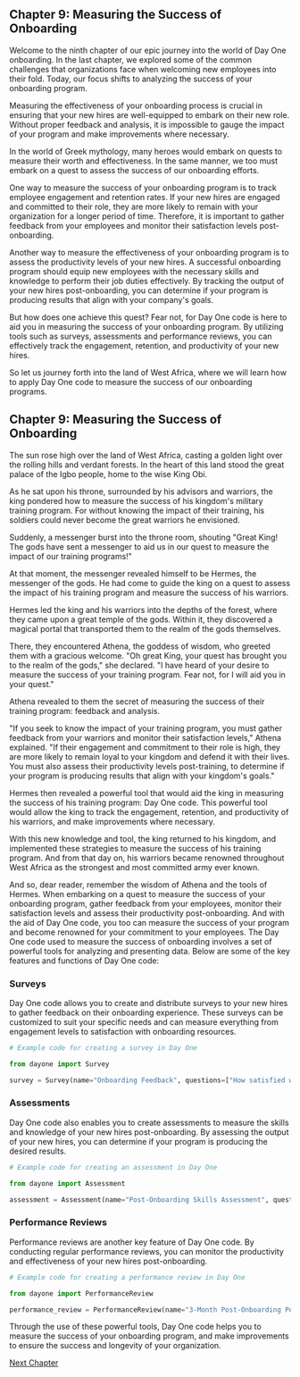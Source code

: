 ## Chapter 9: Measuring the Success of Onboarding

Welcome to the ninth chapter of our epic journey into the world of Day One onboarding. In the last chapter, we explored some of the common challenges that organizations face when welcoming new employees into their fold. Today, our focus shifts to analyzing the success of your onboarding program.

Measuring the effectiveness of your onboarding process is crucial in ensuring that your new hires are well-equipped to embark on their new role. Without proper feedback and analysis, it is impossible to gauge the impact of your program and make improvements where necessary. 

In the world of Greek mythology, many heroes would embark on quests to measure their worth and effectiveness. In the same manner, we too must embark on a quest to assess the success of our onboarding efforts. 

One way to measure the success of your onboarding program is to track employee engagement and retention rates. If your new hires are engaged and committed to their role, they are more likely to remain with your organization for a longer period of time. Therefore, it is important to gather feedback from your employees and monitor their satisfaction levels post-onboarding.

Another way to measure the effectiveness of your onboarding program is to assess the productivity levels of your new hires. A successful onboarding program should equip new employees with the necessary skills and knowledge to perform their job duties effectively. By tracking the output of your new hires post-onboarding, you can determine if your program is producing results that align with your company's goals.

But how does one achieve this quest? Fear not, for Day One code is here to aid you in measuring the success of your onboarding program. By utilizing tools such as surveys, assessments and performance reviews, you can effectively track the engagement, retention, and productivity of your new hires. 

So let us journey forth into the land of West Africa, where we will learn how to apply Day One code to measure the success of our onboarding programs.
## Chapter 9: Measuring the Success of Onboarding

The sun rose high over the land of West Africa, casting a golden light over the rolling hills and verdant forests. In the heart of this land stood the great palace of the Igbo people, home to the wise King Obi. 

As he sat upon his throne, surrounded by his advisors and warriors, the king pondered how to measure the success of his kingdom's military training program. For without knowing the impact of their training, his soldiers could never become the great warriors he envisioned. 

Suddenly, a messenger burst into the throne room, shouting "Great King! The gods have sent a messenger to aid us in our quest to measure the impact of our training programs!"

At that moment, the messenger revealed himself to be Hermes, the messenger of the gods. He had come to guide the king on a quest to assess the impact of his training program and measure the success of his warriors.

Hermes led the king and his warriors into the depths of the forest, where they came upon a great temple of the gods. Within it, they discovered a magical portal that transported them to the realm of the gods themselves.

There, they encountered Athena, the goddess of wisdom, who greeted them with a gracious welcome. "Oh great King, your quest has brought you to the realm of the gods," she declared. "I have heard of your desire to measure the success of your training program. Fear not, for I will aid you in your quest."

Athena revealed to them the secret of measuring the success of their training program: feedback and analysis.

"If you seek to know the impact of your training program, you must gather feedback from your warriors and monitor their satisfaction levels," Athena explained. "If their engagement and commitment to their role is high, they are more likely to remain loyal to your kingdom and defend it with their lives. You must also assess their productivity levels post-training, to determine if your program is producing results that align with your kingdom's goals."

Hermes then revealed a powerful tool that would aid the king in measuring the success of his training program: Day One code. This powerful tool would allow the king to track the engagement, retention, and productivity of his warriors, and make improvements where necessary.

With this new knowledge and tool, the king returned to his kingdom, and implemented these strategies to measure the success of his training program. And from that day on, his warriors became renowned throughout West Africa as the strongest and most committed army ever known.

And so, dear reader, remember the wisdom of Athena and the tools of Hermes. When embarking on a quest to measure the success of your onboarding program, gather feedback from your employees, monitor their satisfaction levels and assess their productivity post-onboarding. And with the aid of Day One code, you too can measure the success of your program and become renowned for your commitment to your employees.
The Day One code used to measure the success of onboarding involves a set of powerful tools for analyzing and presenting data. Below are some of the key features and functions of Day One code:

### Surveys

Day One code allows you to create and distribute surveys to your new hires to gather feedback on their onboarding experience. These surveys can be customized to suit your specific needs and can measure everything from engagement levels to satisfaction with onboarding resources.

```python
# Example code for creating a survey in Day One

from dayone import Survey

survey = Survey(name="Onboarding Feedback", questions=["How satisfied were you with the resources provided during onboarding?", "Did you feel engaged and supported during the onboarding process?"])
```

### Assessments

Day One code also enables you to create assessments to measure the skills and knowledge of your new hires post-onboarding. By assessing the output of your new hires, you can determine if your program is producing the desired results.

```python
# Example code for creating an assessment in Day One

from dayone import Assessment

assessment = Assessment(name="Post-Onboarding Skills Assessment", questions=["Please demonstrate your proficiency with the software program we use", "Based on what you learned in onboarding, how would you handle a customer complaint?"])
```

### Performance Reviews

Performance reviews are another key feature of Day One code. By conducting regular performance reviews, you can monitor the productivity and effectiveness of your new hires post-onboarding.

```python
# Example code for creating a performance review in Day One

from dayone import PerformanceReview

performance_review = PerformanceReview(name="3-Month Post-Onboarding Performance Review", rating_scale=[1,2,3,4,5], categories=["Job Knowledge", "Productivity", "Communication Skills"], questions=["Please rate yourself on a scale of 1-5 in each category", "What do you feel are your strengths and weaknesses in your current role?"])
```

Through the use of these powerful tools, Day One code helps you to measure the success of your onboarding program, and make improvements to ensure the success and longevity of your organization.


[Next Chapter](10_Chapter10.md)